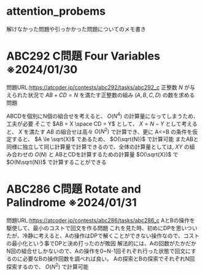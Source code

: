# attention_probems
解けなかった問題や引っかかった問題についてのメモ書き

# ABC292 C問題 Four Variables ※2024/01/30
問題URL:https://atcoder.jp/contests/abc292/tasks/abc292_c
正整数 $N$ が与えられた状況で $AB + CD = N$ を満たす正整数の組み $(A,B,C,D)$ の数を求める問題

ABCDを個別にN個の組合せを考えると、 $O(N^4)$ の計算量になってしまうため、工夫が必要
そこで $AB = X \space CD = Y$ として、 $X = N - Y$ として考えると、 $X$ を満たす $AB$ の組合せは高々 $O(N^2)$ で計算でき、更に A<=B の条件を仮定すると、 $A \le \sqrt{X}$ であるため、 $O(\sqrt{N})$ で計算可能
またABと同様に独立して同じ計算量で計算できるので、全体の計算量としては, $XY$ の組み合わせの $O(N)$ と ABとCDを計算するための計算量  $O(\sqrt{X})$ で  $O(N\sqrt{N})$ で計算することができる

# ABC286 C問題 Rotate and Palindrome ※2024/01/31
問題URL:https://atcoder.jp/contests/abc286/tasks/abc286_c
AとBの操作を駆使して、最小のコストで回文を作る問題 
これを見た時、初めにDPを思いついたが、冷静に考えると、Aの操作はDPで解くことができない操作なので、コストの最小化という事でDPと決め打ったのが敗因 
解法的には、Aの回数がたかだかN回の組合せしかないので、Aの操作を0~N-1回それぞれ行った状態で回文にするのに必要なBの操作回数を調べれば良い。 Aの探索とBの探索でそれぞれN回探索するので、 $O(N^2)$ で計算可能 
